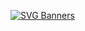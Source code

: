 [![SVG Banners](https://svg-banners.vercel.app/api?type=origin&text1=Welcome%20To%20My%20Portfolio%20🤠&width=800&height=600)](https://github.com/Akshay090/svg-banners)

<!--
**DancinChance/DancinChance** is a ✨ _special_ ✨ repository because its `README.md` (this file) appears on your GitHub profile.

Here are some ideas to get you started:

- 🔭 I’m currently working on ...
- 🌱 I’m currently learning ...
- 👯 I’m looking to collaborate on ...
- 🤔 I’m looking for help with ...
- 💬 Ask me about ...
- 📫 How to reach me: ...
- 😄 Pronouns: ...
- ⚡ Fun fact: ...
-->
